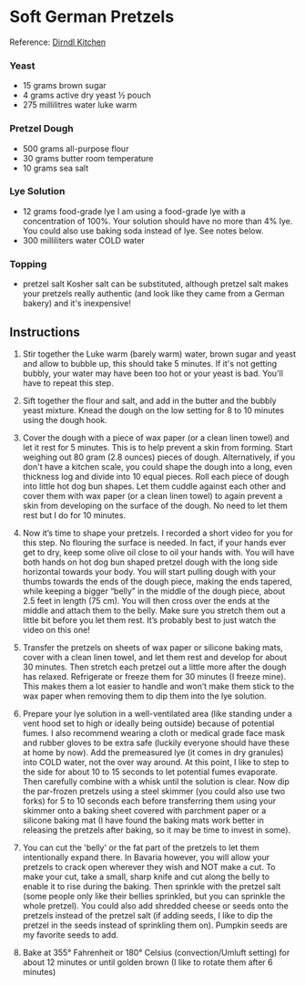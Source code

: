 # Soft German Pretzels

Reference: [Dirndl Kitchen](https://dirndlkitchen.com/german-pretzel-recipe/)

### Yeast 
- 15 grams brown sugar
- 4 grams active dry yeast ½ pouch
- 275 millilitres water luke warm

### Pretzel Dough
- 500 grams all-purpose flour
- 30 grams butter room temperature
- 10 grams sea salt

### Lye Solution
- 12 grams food-grade lye I am using a food-grade lye with a concentration of 100%. 
Your solution should have no more than 4% lye. You could also use baking soda instead of lye. See notes below.
- 300 milliliters water COLD water

### Topping
- pretzel salt Kosher salt can be substituted, although pretzel salt makes your pretzels really authentic (and look like they came from a German bakery) and it's inexpensive!


## Instructions

1. Stir together the Luke warm (barely warm) water, brown sugar and yeast and allow to bubble up, this should take 5 minutes. If it's not getting bubbly, your water may have been too hot or your yeast is bad. You'll have to repeat this step.


2. Sift together the flour and salt, and add in the butter and the bubbly yeast mixture. Knead the dough on the low setting for 8 to 10 minutes using the dough hook.


3. Cover the dough with a piece of wax paper (or a clean linen towel) and let it rest for 5 minutes. This is to help prevent a skin from forming. Start weighing out 80 gram (2.8 ounces) pieces of dough. Alternatively, if you don't have a kitchen scale, you could shape the dough into a long, even thickness log and divide into 10 equal pieces. Roll each piece of dough into little hot dog bun shapes. Let them cuddle against each other and cover them with wax paper (or a clean linen towel) to again prevent a skin from developing on the surface of the dough. No need to let them rest but I do for 10 minutes.


4. Now it’s time to shape your pretzels. I recorded a short video for you for this step. No flouring the surface is needed. In fact, if your hands ever get to dry, keep some olive oil close to oil your hands with. You will have both hands on hot dog bun shaped pretzel dough with the long side horizontal towards your body. You will start pulling dough with your thumbs towards the ends of the dough piece, making the ends tapered, while keeping a bigger “belly” in the middle of the dough piece, about 2.5 feet in length (75 cm). You will then cross over the ends at the middle and attach them to the belly. Make sure you stretch them out a little bit before you let them rest. It’s probably best to just watch the video on this one!


5. Transfer the pretzels on sheets of wax paper or silicone baking mats, cover with a clean linen towel, and let them rest and develop for about 30 minutes. Then stretch each pretzel out a little more after the dough has relaxed. Refrigerate or freeze them for 30 minutes (I freeze mine). This makes them a lot easier to handle and won’t make them stick to the wax paper when removing them to dip them into the lye solution.


6. Prepare your lye solution in a well-ventilated area (like standing under a vent hood set to high or ideally being outside) because of potential fumes. I also recommend wearing a cloth or medical grade face mask and rubber gloves to be extra safe (luckily everyone should have these at home by now). Add the premeasured lye (it comes in dry granules) into COLD water, not the over way around. At this point, I like to step to the side for about 10 to 15 seconds to let potential fumes evaporate. Then carefully combine with a whisk until the solution is clear. Now dip the par-frozen pretzels using a steel skimmer (you could also use two forks) for 5 to 10 seconds each before transferring them using your skimmer onto a baking sheet covered with parchment paper or a silicone baking mat (I have found the baking mats work better in releasing the pretzels after baking, so it may be time to invest in some).


7. You can cut the 'belly' or the fat part of the pretzels to let them intentionally expand there. In Bavaria however, you will allow your pretzels to crack open wherever they wish and NOT make a cut. To make your cut, take a small, sharp knife and cut along the belly to enable it to rise during the baking. Then sprinkle with the pretzel salt (some people only like their bellies sprinkled, but you can sprinkle the whole pretzel). You could also add shredded cheese or seeds onto the pretzels instead of the pretzel salt (if adding seeds, I like to dip the pretzel in the seeds instead of sprinkling them on). Pumpkin seeds are my favorite seeds to add.


8. Bake at 355° Fahrenheit or 180° Celsius (convection/Umluft setting) for about 12 minutes or until golden brown (I like to rotate them after 6 minutes)